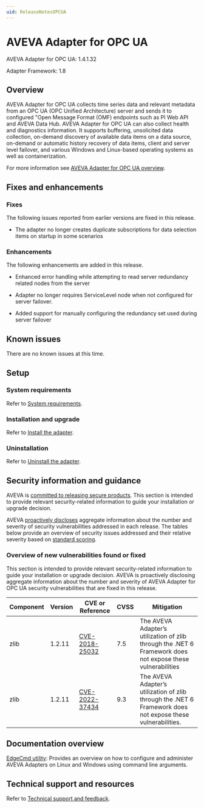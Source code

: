 ```yaml
---
uid: ReleaseNotesOPCUA
---
```


# AVEVA Adapter for OPC UA

AVEVA Adapter for OPC UA: 1.4.1.32<br>

Adapter Framework: 1.8

## Overview

AVEVA Adapter for OPC UA collects time series data and relevant metadata from an OPC UA (OPC Unified Architecture) server and sends it to configured "Open Message Format (OMF) endpoints such as PI Web API and AVEVA Data Hub. AVEVA Adapter for OPC UA can also collect health and diagnostics information. It supports buffering, unsolicited data collection, on-demand discovery of available data items on a data source, on-demand or automatic history recovery of data items, client and server level failover, and various Windows and Linux-based operating systems as well as containerization.

For more information see [AVEVA Adapter for OPC UA overview](xref:AVEVAAdapterForOPCUAOverview).

## Fixes and enhancements

### Fixes

The following issues reported from earlier versions are fixed in this release.

- The adapter no longer creates duplicate subscriptions for data selection items on startup in some scenarios

### Enhancements

The following enhancements are added in this release.

- Enhanced error handling while attempting to read server redundancy related nodes from the server

- Adapter no longer requires ServiceLevel node when not configured for server failover.

- Added support for manually configuring the redundancy set used during server failover

## Known issues

There are no known issues at this time.

## Setup

### System requirements

Refer to [System requirements](xref:SystemRequirements).

### Installation and upgrade

Refer to [Install the adapter](xref:InstallTheAdapter).

### Uninstallation

Refer to [Uninstall the adapter](xref:UninstallTheAdapter).

## Security information and guidance

AVEVA is [committed to releasing secure products](https://docs.osisoft.com/bundle/security-commitment-and-disclosure-standards/page/securitycommitmentanddisclosurestandards.html). This section is intended to provide relevant security-related information to guide your installation or upgrade decision.  

AVEVA [proactively discloses](https://docs.osisoft.com/bundle/security-commitment-and-disclosure-standards/page/securitycommitmentanddisclosurestandards.html#vulnerability-communication) aggregate information about the number and severity of security vulnerabilities addressed in each release. The tables below provide an overview of security issues addressed and their relative severity based on [standard scoring](https://docs.osisoft.com/bundle/security-commitment-and-disclosure-standards/page/securitycommitmentanddisclosurestandards.html#vulnerability-scoring).

### Overview of new vulnerabilities found or fixed

This section is intended to provide relevant security-related information to guide your installation or upgrade decision. AVEVA is proactively disclosing aggregate information about the number and severity of AVEVA Adapter for OPC UA security vulnerabilities that are fixed in this release.

| Component | Version | CVE or Reference | CVSS | Mitigation                                                                                                 |
| ----------| ------- | --------------------------------------------------------------------------------------------------- | ---- | ---------------------------------------------------------------------------------------------------------- |
| zlib      | 1.2.11  | [CVE-2018-25032](https://nvd.nist.gov/vuln/detail/CVE-2018-25032) | 7.5  | The AVEVA Adapter’s utilization of zlib through the .NET 6 Framework does not expose these vulnerabilities |
| zlib      | 1.2.11  | [CVE-2022-37434](https://nvd.nist.gov/vuln/detail/CVE-2022-37434) | 9.3  | The AVEVA Adapter’s utilization of zlib through the .NET 6 Framework does not expose these vulnerabilities. |

## Documentation overview

[EdgeCmd utility](https://docs.osisoft.com/bundle/edgecmd/page/index.html): Provides an overview on how to configure and administer AVEVA Adapters on Linux and Windows using command line arguments.

## Technical support and resources

Refer to [Technical support and feedback](xref:TechnicalSupportAndFeedback).
